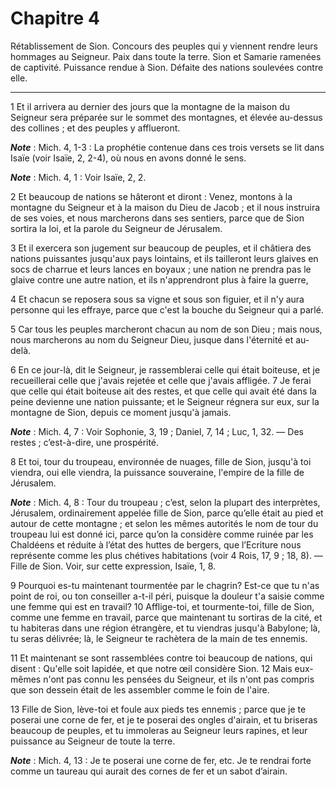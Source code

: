 # Chapitre 4

Rétablissement de Sion.
Concours des peuples qui y viennent rendre leurs hommages au Seigneur.
Paix dans toute la terre.
Sion et Samarie ramenées de captivité.
Puissance rendue à Sion.
Défaite des nations soulevées contre elle.

***

1 Et il arrivera au dernier des jours que la montagne de la maison du Seigneur sera préparée sur le sommet des montagnes, et élevée au-dessus des collines ; et des peuples y afflueront.

***Note*** :  Mich. 4, 1-3 : La prophétie contenue dans ces trois versets se lit dans Isaïe (voir Isaïe, 2, 2-4), où nous en avons donné le sens.

***Note*** :  Mich. 4, 1 : Voir Isaïe, 2, 2.


2 Et beaucoup de nations se hâteront et diront : Venez, montons à la montagne du Seigneur et à la maison du Dieu de Jacob ; et il nous instruira de ses voies, et nous marcherons dans ses sentiers, parce que de Sion sortira la loi, et la parole du Seigneur de Jérusalem.


3 Et il exercera son jugement sur beaucoup de peuples, et il châtiera des nations puissantes jusqu'aux pays lointains, et ils tailleront leurs glaives en socs de charrue et leurs lances en boyaux ; une nation ne prendra pas le glaive contre une autre nation, et ils n'apprendront plus à faire la guerre,


4 Et chacun se reposera sous sa vigne et sous son figuier, et il n'y aura personne qui les effraye, parce que c'est la bouche du Seigneur qui a parlé.


5 Car tous les peuples marcheront chacun au nom de son Dieu ; mais nous, nous marcherons au nom du Seigneur Dieu, jusque dans l'éternité et au-delà.


6 En ce jour-là, dit le Seigneur, je rassemblerai celle qui était boiteuse, et je recueillerai celle que j'avais rejetée et celle que j'avais affligée. 7 Je ferai que celle qui était boiteuse ait des restes, et que celle qui avait été dans la peine devienne une nation puissante; et le Seigneur régnera sur eux, sur la montagne de Sion, depuis ce moment jusqu'à jamais.

***Note*** :  Mich. 4, 7 : Voir Sophonie, 3, 19 ; Daniel, 7, 14 ; Luc, 1, 32. ― Des restes ; c’est-à-dire, une prospérité.


8 Et toi, tour du troupeau, environnée de nuages, fille de Sion, jusqu'à toi viendra, oui elle viendra, la puissance souveraine, l'empire de la fille de Jérusalem.

***Note*** :  Mich. 4, 8 : Tour du troupeau ; c’est, selon la plupart des interprètes, Jérusalem, ordinairement appelée fille de Sion, parce qu’elle était au pied et autour de cette montagne ; et selon les mêmes autorités le nom de tour du troupeau lui est donné ici, parce qu’on la considère comme ruinée par les Chaldéens et réduite à l’état des huttes de bergers, que l’Ecriture nous représente comme les plus chétives habitations (voir 4 Rois, 17, 9 ; 18, 8). ― Fille de Sion. Voir, sur cette expression, Isaïe, 1, 8.


9 Pourquoi es-tu maintenant tourmentée par le chagrin? Est-ce que tu n'as point de roi, ou ton conseiller a-t-il péri, puisque la douleur t'a saisie comme une femme qui est en travail? 10 Afflige-toi, et tourmente-toi, fille de Sion, comme une femme en travail, parce que maintenant tu sortiras de la cité, et tu habiteras dans une région étrangère, et tu viendras jusqu'à Babylone; là, tu seras délivrée; là, le Seigneur te rachètera de la main de tes ennemis.


11 Et maintenant se sont rassemblées contre toi beaucoup de nations, qui disent : Qu'elle soit lapidée, et que notre œil considère Sion. 12 Mais eux-mêmes n'ont pas connu les pensées du Seigneur, et ils n'ont pas compris que son dessein était de les assembler comme le foin de l'aire.


13 Fille de Sion, lève-toi et foule aux pieds tes ennemis ; parce que je te poserai une corne de fer, et je te poserai des ongles d'airain, et tu briseras beaucoup de peuples, et tu immoleras au Seigneur leurs rapines, et leur puissance au Seigneur de toute la terre.

***Note*** :  Mich. 4, 13 : Je te poserai une corne de fer, etc. Je te rendrai forte comme un taureau qui aurait des cornes de fer et un sabot d’airain.


